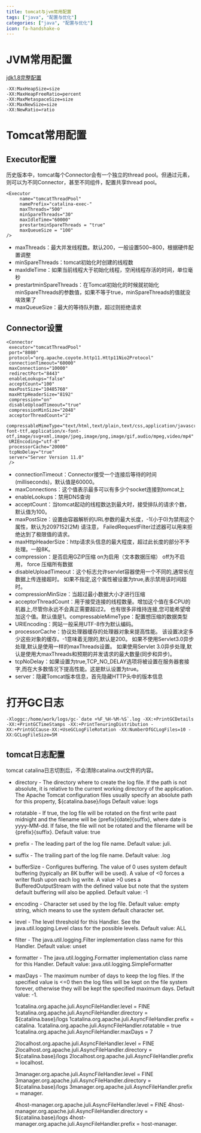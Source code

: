 ```yaml
---
title: tomcat与jvm常用配置
tags: ["java", "配置与优化"]
categories: ["java", "配置与优化"]
icon: fa-handshake-o
---
```


# JVM常用配置
[jdk1.8完整配置](https://docs.oracle.com/javase/8/docs/technotes/tools/unix/java.html "官方文档")

    -XX:MaxHeapSize=size
    -XX:MaxHeapFreeRatio=percent
    -XX:MaxMetaspaceSize=size
    -XX:MaxNewSize=size
    -XX:NewRatio=ratio


# Tomcat常用配置

## Executor配置
历史版本中，tomcat每个Connector会有一个独立的thread pool。但通过<Executor/>元素，则可以为不同Connector，甚至不同组件，配置共享thread pool。

    <Executor
         name="tomcatThreadPool"
         namePrefix="catalina-exec-"
         maxThreads="500"
         minSpareThreads="30"
         maxIdleTime="60000"
         prestartminSpareThreads = "true"
         maxQueueSize = "100"
    />

* maxThreads：最大并发线程数。默认200，一般设置500~800，根据硬件配置调整  
* minSpareThreads：tomcat初始化时创建的线程数   
* maxIdleTime：如果当前线程大于初始化线程，空闲线程存活的时间，单位毫秒   
* prestartminSpareThreads：在Tomcat初始化的时候就初始化minSpareThreads的参数值，如果不等于true，minSpareThreads的值就没啥效果了    
* maxQueueSize：最大的等待队列数，超过则拒绝请求    

## Connector设置

    <Connector
     executor="tomcatThreadPool"
     port="8080"
     protocol="org.apache.coyote.http11.Http11Nio2Protocol"
     connectionTimeout="60000"
     maxConnections="10000"
     redirectPort="8443"
     enableLookups="false"
     acceptCount="100"
     maxPostSize="10485760"
     maxHttpHeaderSize="8192"
     compression="on"
     disableUploadTimeout="true"
     compressionMinSize="2048"
     acceptorThreadCount="2"
     compressableMimeType="text/html,text/plain,text/css,application/javascript,application/json,application/x-font-ttf,application/x-font-otf,image/svg+xml,image/jpeg,image/png,image/gif,audio/mpeg,video/mp4"
     URIEncoding="utf-8"
     processorCache="20000"
     tcpNoDelay="true"
     server="Server Version 11.0"
     />

* connectionTimeout：Connector接受一个连接后等待的时间(milliseconds)，默认值是60000。
* maxConnections：这个值表示最多可以有多少个socket连接到tomcat上  
* enableLookups：禁用DNS查询  
* acceptCount：当tomcat起动的线程数达到最大时，接受排队的请求个数，默认值为100。  
* maxPostSize：设置由容器解析的URL参数的最大长度，-1(小于0)为禁用这个属性，默认为2097152(2M) 请注意， FailedRequestFilter过滤器可以用来拒绝达到了极限值的请求。   
* maxHttpHeaderSize：http请求头信息的最大程度，超过此长度的部分不予处理。一般8K。   
* compression：是否启用GZIP压缩 on为启用（文本数据压缩） off为不启用， force 压缩所有数据    
* disableUploadTimeout：这个标志允许servlet容器使用一个不同的,通常长在数据上传连接超时。 如果不指定,这个属性被设置为true,表示禁用该时间超时。    
* compressionMinSize：当超过最小数据大小才进行压缩    
* acceptorThreadCount：用于接受连接的线程数量。增加这个值在多CPU的机器上,尽管你永远不会真正需要超过2。 也有很多非维持连接,您可能希望增加这个值。默认值是1。compressableMimeType：配置想压缩的数据类型
* URIEncoding：网站一般采用UTF-8作为默认编码。   
* processorCache：协议处理器缓存的处理器对象来提高性能。 该设置决定多少这些对象的缓存。-1意味着无限的,默认是200。 如果不使用Servlet3.0异步处理,默认是使用一样的maxThreads设置。 如果使用Servlet 3.0异步处理,默认是使用大maxThreads和预期的并发请求的最大数量(同步和异步)。  
* tcpNoDelay：如果设置为true,TCP_NO_DELAY选项将被设置在服务器套接字,而在大多数情况下提高性能。这是默认设置为true。     
* server：隐藏Tomcat版本信息，首先隐藏HTTP头中的版本信息

# 打开GC日志

    -Xloggc:/home/work/logs/gc-`date +%F_%H-%M-%S`.log -XX:+PrintGCDetails -XX:+PrintGCTimeStamps -XX:+PrintTenuringDistribution -XX:+PrintGCCause-XX:+UseGCLogFileRotation -XX:NumberOfGCLogFiles=10 -XX:GCLogFileSize=5M


## tomcat日志配置
tomcat catalina日志切割后，不会清除catalina.out文件的内容。

- directory - The directory where to create the log file. If the path is not absolute, it is relative to the current working directory of the application. The Apache Tomcat configuration files usually specify an absolute path for this property, ${catalina.base}/logs Default value: logs
- rotatable - If true, the log file will be rotated on the first write past midnight and the filename will be {prefix}{date}{suffix}, where date is yyyy-MM-dd. If false, the file will not be rotated and the filename will be {prefix}{suffix}. Default value: true
- prefix - The leading part of the log file name. Default value: juli.
- suffix - The trailing part of the log file name. Default value: .log
- bufferSize - Configures buffering. The value of 0 uses system default buffering (typically an 8K buffer will be used). A value of <0 forces a writer flush upon each log write. A value >0 uses a BufferedOutputStream with the defined value but note that the system default buffering will also be applied. Default value: -1
- encoding - Character set used by the log file. Default value: empty string, which means to use the system default character set.
- level - The level threshold for this Handler. See the java.util.logging.Level class for the possible levels. Default value: ALL
- filter - The java.util.logging.Filter implementation class name for this Handler. Default value: unset
- formatter - The java.util.logging.Formatter implementation class name for this Handler. Default value: java.util.logging.SimpleFormatter
- maxDays - The maximum number of days to keep the log files. If the specified value is <=0 then the log files will be kept on the file system forever, otherwise they will be kept the specified maximum days. Default value: -1.


    1catalina.org.apache.juli.AsyncFileHandler.level = FINE
    1catalina.org.apache.juli.AsyncFileHandler.directory = ${catalina.base}/logs
    1catalina.org.apache.juli.AsyncFileHandler.prefix = catalina.
    1catalina.org.apache.juli.AsyncFileHandler.rotatable = true
    1catalina.org.apache.juli.AsyncFileHandler.maxDays  = 7

    2localhost.org.apache.juli.AsyncFileHandler.level = FINE
    2localhost.org.apache.juli.AsyncFileHandler.directory = ${catalina.base}/logs
    2localhost.org.apache.juli.AsyncFileHandler.prefix = localhost.

    3manager.org.apache.juli.AsyncFileHandler.level = FINE
    3manager.org.apache.juli.AsyncFileHandler.directory = ${catalina.base}/logs
    3manager.org.apache.juli.AsyncFileHandler.prefix = manager.

    4host-manager.org.apache.juli.AsyncFileHandler.level = FINE
    4host-manager.org.apache.juli.AsyncFileHandler.directory = ${catalina.base}/logs
    4host-manager.org.apache.juli.AsyncFileHandler.prefix = host-manager.
